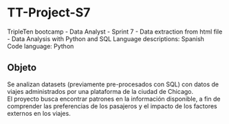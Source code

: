 # TT-Project-S7
TripleTen bootcamp - Data Analyst - Sprint 7 - Data extraction from html file - Data Analysis with Python and SQL
Language descriptions: Spanish  
Code language: Python  

## Objeto
Se analizan datasets (previamente pre-procesados con SQL) con datos de viajes administrados por una plataforma de la ciudad de Chicago.  
El proyecto busca encontrar patrones en la información disponible, a fin de comprender las preferencias de los pasajeros y el impacto de los factores externos en los viajes.
